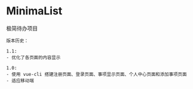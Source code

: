 # MinimaList
极简待办项目

```
版本历史：

1.1:
- 优化了各页面的内容显示

1.0:
- 使用 vue-cli 搭建注册页面、登录页面、事项显示页面、个人中心页面和添加事项页面
- 适应移动端
```
